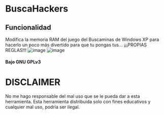 # BuscaHackers
## Funcionalidad
Modifica la memoria RAM del juego del Buscaminas de Windows XP para hacerlo un poco más divertido para que tu pongas tus... ¡¡¡PROPIAS REGLAS!!!
![image](https://github.com/Danucosukosuko/BuscaHackers/assets/71569318/079c9043-a790-4965-ba6e-b8bd5298b69a)
![image](https://github.com/Danucosukosuko/BuscaHackers/assets/71569318/cf940d43-a230-4545-9352-12a0284156c3)
#### Bajo GNU GPLv3
# DISCLAIMER
No me hago responsable del mal uso que se le pueda dar a esta herramienta. Esta herramienta distribuida solo con fines educativos y cualquier mal uso, podría ser ilegal.
